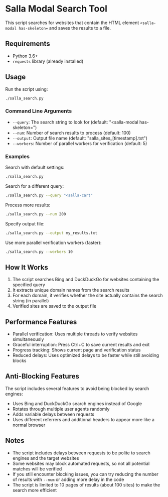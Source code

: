 # Salla Modal Search Tool

This script searches for websites that contain the HTML element `<salla-modal has-skeleton=` and saves the results to a file.

## Requirements

- Python 3.6+
- `requests` library (already installed)

## Usage

Run the script using:

```bash
./salla_search.py
```

### Command Line Arguments

- `--query`: The search string to look for (default: "<salla-modal has-skeleton=")
- `--num`: Number of search results to process (default: 100)
- `--output`: Output file name (default: "salla_sites_[timestamp].txt")
- `--workers`: Number of parallel workers for verification (default: 5)

### Examples

Search with default settings:
```bash
./salla_search.py
```

Search for a different query:
```bash
./salla_search.py --query "<salla-cart"
```

Process more results:
```bash
./salla_search.py --num 200
```

Specify output file:
```bash
./salla_search.py --output my_results.txt
```

Use more parallel verification workers (faster):
```bash
./salla_search.py --workers 10
```

## How It Works

1. The script searches Bing and DuckDuckGo for websites containing the specified query
2. It extracts unique domain names from the search results
3. For each domain, it verifies whether the site actually contains the search string (in parallel)
4. Verified sites are saved to the output file

## Performance Features

- Parallel verification: Uses multiple threads to verify websites simultaneously
- Graceful interruption: Press Ctrl+C to save current results and exit
- Progress tracking: Shows current page and verification status
- Reduced delays: Uses optimized delays to be faster while still avoiding blocks

## Anti-Blocking Features

The script includes several features to avoid being blocked by search engines:
- Uses Bing and DuckDuckGo search engines instead of Google
- Rotates through multiple user agents randomly
- Adds variable delays between requests
- Uses different referrers and additional headers to appear more like a normal browser

## Notes

- The script includes delays between requests to be polite to search engines and the target websites
- Some websites may block automated requests, so not all potential matches will be verified
- If you still encounter blocking issues, you can try reducing the number of results with `--num` or adding more delay in the code
- The script is limited to 10 pages of results (about 100 sites) to make the search more efficient 